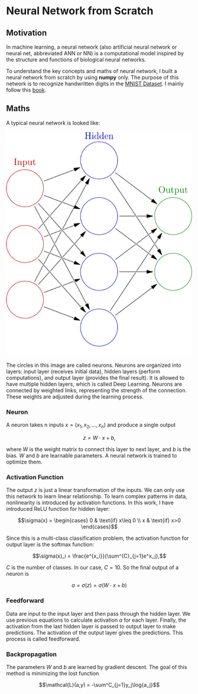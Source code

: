 # Neural Network from Scratch

## Motivation

In machine learning, a neural network (also artificial neural network or neural net, abbreviated ANN or NN)
is a computational model inspired by the structure and functions of biological neural networks.

To understand the key concepts and maths of neural network, I built a neural network from scratch by using **numpy** only.
The purpose of this network is to recognize handwritten digits in the 
[MNIST Dataset](https://www.kaggle.com/datasets/animatronbot/mnist-digit-recognizer).
I mainly follow this [book](http://neuralnetworksanddeeplearning.com/).

## Maths
A typical neural network is looked like:

![image from wikipedia](https://github.com/zjzhao1002/Machine-Learning-from-Scratch/blob/main/Neural_Network/Colored_neural_network.svg)

The circles in this image are called neurons. Neurons are organized into layers: 
input layer (receives initial data), hidden layers (perform computations), and output layer (provides the final result). 
It is allowed to have multiple hidden layers, which is called Deep Learning.
Neurons are connected by weighted links, representing the strength of the connection. 
These weights are adjusted during the learning process. 

### Neuron
A neuron takes n inputs $x=(x_1, x_2, ..., x_n)$ and produce a single output 
```math
z = W\cdot x+b,
```
where $W$ is the weight matrix to connect this layer to next layer, and $b$ is the bias. 
$W$ and $b$ are learnable parameters. A neural network is trained to optimize them.

### Activation Function
The output $z$ is just a linear transformation of the inputs. We can only use this network to learn linear relationship. 
To learn complex patterns in data, nonlinearity is introduced by activation functions.
In this work, I have introduced ReLU function for hidden layer:
```math
\sigma(x) = \begin{cases}
0 & \text{if} x\leq 0 \\
x & \text{if} x>0 
\end{cases}
```
Since this is a multi-class classification problem, the activation function for output layer is the softmax function:
```math
\sigma(x)_i = \frac{e^{x_i}}{\sum^{C}_{j=1}e^x_j},
```
$C$ is the number of classes. In our case, $C=10$.
So the final output of a neuron is 
```math
a = \sigma(z) = \sigma\left( W\cdot x+b \right)
```

### Feedforward
Data are input to the input layer and then pass through the hidden layer. 
We use previous equations to calculate activation $a$ for each layer. 
Finally, the activation from the last hidden layer is passed to output layer to make predictions.
The activation of the output layer gives the predictions.
This process is called feedforward.

### Backpropagation
The parameters $W$ and $b$ are learned by gradient descent. The goal of this method is minimizing the lost function
```math
\mathcal{L}(a,y) =  -\sum^C_{j=1}y_j\log{a_j}
```
